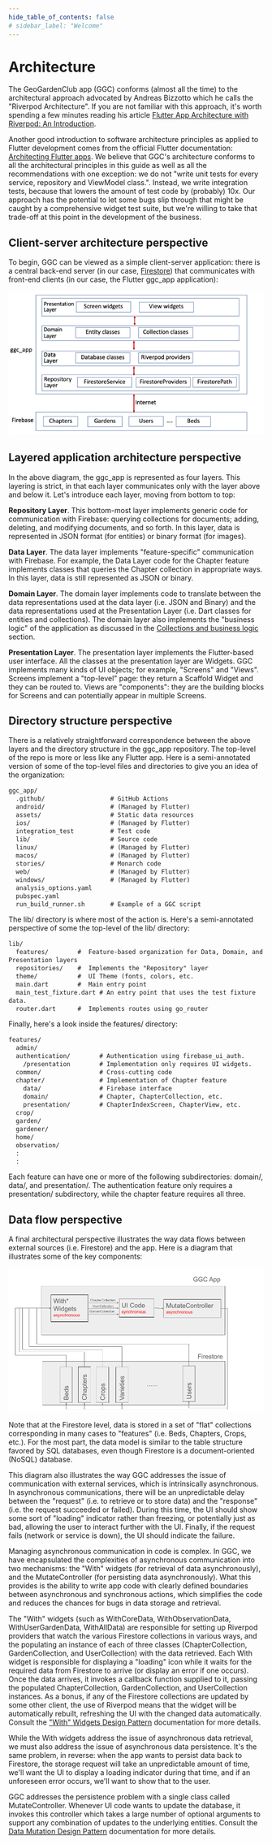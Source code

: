 ```yaml
---
hide_table_of_contents: false
# sidebar_label: "Welcome"
---
```


# Architecture

The GeoGardenClub app (GGC) conforms (almost all the time) to the architectural approach advocated by Andreas Bizzotto which he calls the "Riverpod Architecture".  If you are not familiar with this approach, it's worth spending a few minutes reading his article [Flutter App Architecture with Riverpod: An Introduction](https://codewithandrea.com/articles/flutter-app-architecture-riverpod-introduction/).

Another good introduction to software architecture principles as applied to Flutter development comes from the official Flutter documentation: [Architecting Flutter apps](https://docs.flutter.dev/app-architecture).  We believe that GGC's architecture conforms to all the architectural principles in this guide as well as all the recommendations with one exception: we do not "write unit tests for every service, repository and ViewModel class.". Instead, we write integration tests, because that  lowers the amount of test code by (probably) 10x. Our approach has the potential to let some bugs slip through that might be caught by a comprehensive widget test suite, but we're willing to take that trade-off at this point in the development of the business.

## Client-server architecture perspective

To begin, GGC can be viewed as a simple client-server application: there is a central back-end server (in our case, [Firestore](https://firebase.google.com/docs/firestore)) that communicates with front-end clients (in our case, the Flutter ggc_app application):

<img src="/img/develop/release-1.0/ggc-architecture.png"/>

## Layered application architecture perspective

In the above diagram, the ggc_app is represented as four layers. This layering is strict, in that each layer communicates only with the layer above and below it. Let's introduce each layer, moving from bottom to top:

**Repository Layer**. This bottom-most layer implements generic code for communication with Firebase: querying collections for documents; adding, deleting, and modifying documents, and so forth. In this layer, data is represented in JSON format (for entities) or binary format (for images).  

**Data Layer**.  The data layer implements "feature-specific" communication with Firebase. For example, the Data Layer code for the Chapter feature implements classes that queries the Chapter collection in appropriate ways. In this layer, data is still represented as JSON or binary.

**Domain Layer**. The domain layer implements code to translate between the data representations used at the data layer (i.e. JSON and Binary) and the data representations used at the Presentation Layer (i.e. Dart classes for entities and collections). The domain layer also implements the "business logic" of the application as discussed in the [Collections and business logic](/docs/develop/data-model#collections-and-business-logic) section.

**Presentation Layer**. The presentation layer implements the Flutter-based user interface.  All the classes at the presentation layer are Widgets. GGC implements many kinds of UI objects; for example, "Screens" and "Views".  Screens implement a "top-level" page: they return a Scaffold Widget and they can be routed to.  Views are "components": they are the building blocks for Screens and can potentially appear in multiple Screens.

## Directory structure perspective

There is a relatively straightforward correspondence between the above layers and the directory structure in the ggc_app repository. The top-level of the repo is more or less like any Flutter app.  Here is a semi-annotated version of some of the top-level files and directories to give you an idea of the organization:

```
ggc_app/
  .github/                  # GitHub Actions
  android/                  # (Managed by Flutter)
  assets/                   # Static data resources
  ios/                      # (Managed by Flutter)
  integration_test          # Test code 
  lib/                      # Source code 
  linux/                    # (Managed by Flutter)
  macos/                    # (Managed by Flutter)
  stories/                  # Monarch code
  web/                      # (Managed by Flutter)
  windows/                  # (Managed by Flutter)
  analysis_options.yaml
  pubspec.yaml
  run_build_runner.sh       # Example of a GGC script           
```

The lib/ directory is where most of the action is. Here's a semi-annotated perspective of some the top-level of the lib/ directory:

```
lib/
  features/        #  Feature-based organization for Data, Domain, and Presentation layers
  repositories/    #  Implements the "Repository" layer
  theme/           #  UI Theme (fonts, colors, etc.
  main.dart        #  Main entry point
  main_test_fixture.dart # An entry point that uses the test fixture data.
  router.dart      #  Implements routes using go_router 
```

Finally, here's a look inside the features/ directory:

```
features/
  admin/
  authentication/        # Authentication using firebase_ui_auth.
    /presentation        # Implementation only requires UI widgets.
  common/                # Cross-cutting code
  chapter/               # Implementation of Chapter feature
    data/                # Firebase interface
    domain/              # Chapter, ChapterCollection, etc.
    presentation/        # ChapterIndexScreen, ChapterView, etc.    
  crop/
  garden/
  gardener/
  home/
  observation/
  :
  :
```

Each feature can have one or more of the following subdirectories: domain/, data/, and presentation/.  The authentication feature only requires a presentation/ subdirectory, while the chapter feature requires all three.

## Data flow perspective

A final architectural perspective illustrates the way data flows between external sources (i.e. Firestore) and the app. Here is a diagram that illustrates some of the key components:

<img src="/img/develop/release-1.0/ggc-dataflow-diagram.png"/>

Note that at the Firestore level, data is stored in a set of "flat" collections corresponding in many cases to "features" (i.e. Beds, Chapters, Crops, etc.). For the most part, the data model is similar to the table structure favored by SQL databases, even though Firestore is a document-oriented (NoSQL) database. 

This diagram also illustrates the way GGC addresses the issue of communication with external services, which is intrinsically asynchronous. In asynchronous communications, there will be an unpredictable delay between the "request" (i.e. to retrieve or to store data) and the "response" (i.e. the request succeeded or failed). During this time, the UI should show some sort of "loading" indicator rather than freezing, or potentially just as bad, allowing the user to interact further with the UI. Finally, if the request fails (network or service is down), the UI should indicate the failure.

Managing asynchronous communication in code is complex. In GGC, we have encapsulated the complexities of asynchronous communication into two mechanisms: the "With" widgets (for retrieval of data asynchronously), and the MutateController (for persisting data asynchronously).  What this provides is the ability to write app code with clearly defined boundaries between asynchronous and synchronous actions, which simplifies the code and reduces the chances for bugs in data storage and retrieval.

The "With" widgets (such as WithCoreData, WithObservationData, WithUserGardenData, WithAllData) are responsible for setting up Riverpod providers that watch the various Firestore collections in various ways, and the populating an instance of each of three classes (ChapterCollection, GardenCollection, and UserCollection) with the data retrieved. Each With widget is responsible for displaying a "loading" icon while it waits for the required data from Firestore to arrive (or display an error if one occurs). Once the data arrives, it invokes a callback function supplied to it, passing the populated ChapterCollection, GardenCollection, and UserCollection instances. As a bonus, if any of the Firestore collections are updated by some other client, the use of Riverpod means that the widget will be automatically rebuilt, refreshing the UI with the changed data automatically. Consult the ["With" Widgets Design Pattern](design/with-widgets.md) documentation for more details.

While the With widgets address the issue of asynchronous data retrieval, we must also address the issue of asynchronous data persistence.  It's the same problem, in reverse: when the app wants to persist data back to Firestore, the storage request will take an unpredictable amount of time, we'll want the UI to display a loading indicator during that time, and if an unforeseen error occurs, we'll want to show that to the user. 

GGC addresses the persistence problem with a single class called MutateController.  Whenever UI code wants to update the database, it invokes this controller which takes a large number of optional arguments to support any combination of updates to the underlying entities. Consult the [Data Mutation Design Pattern](design/data-mutation.md) documentation for more details.












